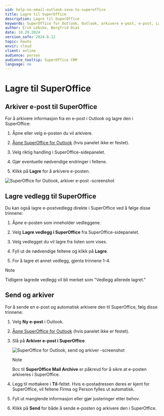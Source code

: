 ```yaml
---
uid: help-no-email-outlook-save-to-superoffice
title: Lagre til SuperOffice
description: Lagre til SuperOffice
keywords: SuperOffice for Outlook, Outlook, arkivere e-post, e-post, Lagre til SuperOffice, send og arkiver, lagre vedlegg
author: Erik Lebiko, Bergfrid Dias
date: 10.29.2024
version_sofo: 2024.8.12
topic: howto
envir: cloud
client: online
audience: person
audience_tooltip: SuperOffice CRM
language: no
---
```


# Lagre til SuperOffice

## Arkiver e-post til SuperOffice

For å arkivere informasjon fra en e-post i Outlook og lagre den i SuperOffice:

1. Åpne eller velg e-posten du vil arkivere.

1. [Åpne SuperOffice for Outlook][1] (hvis panelet ikke er festet).

1. Velg riktig handling i SuperOffice-sidepanelet.

1. Gjør eventuelle nødvendige endringer i feltene.

1. Klikk på **Lagre** for å arkivere e-posten.

![SuperOffice for Outlook, arkiver e-post -screenshot][img1]

## Lagre vedlegg til SuperOffice

Du kan også lagre e-postvedlegg direkte i SuperOffice ved å følge disse trinnene:

1. Åpne e-posten som inneholder vedleggene.

1. Velg **Lagre vedlegg i SuperOffice** fra SuperOffice-sidepanelet.

1. Velg vedlegget du vil lagre fra listen som vises.

1. Fyll ut de nødvendige feltene og klikk på **Lagre**.

1. For å lagre et annet vedlegg, gjenta trinnene 1-4.

> [!NOTE]
> Tidligere lagrede vedlegg vil bli merket som "Vedlegg allerede lagret."

## Send og arkiver

For å sende en e-post og automatisk arkivere den til SuperOffice, følg disse trinnene:

1. Velg **Ny e-post** i Outlook.

1. [Åpne SuperOffice for Outlook][1] (hvis panelet ikke er festet).

1. Slå på **Arkiver e-post i SuperOffice**.

    ![SuperOffice for Outlook, send og arkiver -screenshot][img2]

    > [!NOTE]
    > Bcc til **SuperOffice Mail Archive** er påkrevd for å sikre at e-posten arkiveres i SuperOffice.

1. Legg til mottakere i **Til**-feltet. Hvis e-postadressen deres er kjent for SuperOffice, vil feltene Firma og Person fylles ut automatisk.

1. Fyll ut manglende informasjon eller gjør justeringer etter behov.

1. Klikk på **Send** for både å sende e-posten og arkivere den i SuperOffice.

<!-- Referenced links -->
[1]: get.md#open

<!-- Referenced images -->
[img1]: ../../../../media/loc/en/email/outlook-save-to-superoffice.png
[img2]: ../../../../media/loc/en/email/outlook-send-and-archive.png
